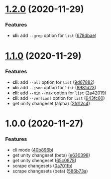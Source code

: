 # [1.2.0](https://github.com/mob-sakai/unity-changeset/compare/v1.1.0...v1.2.0) (2020-11-29)


### Features

* **cli:** add `--grep` option for `list` ([678dbae](https://github.com/mob-sakai/unity-changeset/commit/678dbae0bc1881e4b448451b68503ae05b288513))

# [1.1.0](https://github.com/mob-sakai/unity-changeset/compare/v1.0.0...v1.1.0) (2020-11-29)


### Features

* **cli:** add `--all` option for `list` ([9d67882](https://github.com/mob-sakai/unity-changeset/commit/9d67882d7821f7ab50dad46132498f9bcfe5128f))
* **cli:** add `--json` option for `list` ([8981d23](https://github.com/mob-sakai/unity-changeset/commit/8981d23a12ac7e8b3ad0cd16503e325566617347))
* **cli:** add `--min` `--max` option for `list` ([2a42019](https://github.com/mob-sakai/unity-changeset/commit/2a42019a43bb0a3f93a74b920c5b2f4b8e5df30f))
* **cli:** add `--versions` option for `list` ([643fc60](https://github.com/mob-sakai/unity-changeset/commit/643fc60e3c7f09aef00b96f7e2e2c6fda3ae703c))
* get unity changeset (alpha) ([2fd12c4](https://github.com/mob-sakai/unity-changeset/commit/2fd12c4212c1ca13c03c86004f83172ae9d0e5ef))

# 1.0.0 (2020-11-27)


### Features

* cli mode ([40b896b](https://github.com/mob-sakai/unity-changeset/commit/40b896b5827f3a3fc16759f6fcfa473c59e5d8f9))
* get unity changeset (beta) ([e630398](https://github.com/mob-sakai/unity-changeset/commit/e630398129382077efb39388ad57691dd65084b4))
* get unity chengeset ([65c0878](https://github.com/mob-sakai/unity-changeset/commit/65c0878222d8acedd678cdcd79589744e0468b3f))
* scrape changesets ([0a701fb](https://github.com/mob-sakai/unity-changeset/commit/0a701fb2edd1bcfbfc5dbd977c7c598a755dbf7e))
* scrape changesets (beta) ([586b73a](https://github.com/mob-sakai/unity-changeset/commit/586b73a62ad939051341aae79ae585257593bcb6))
